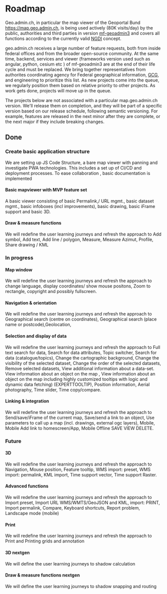# Roadmap

Geo.admin.ch, in particular the map viewer of the Geoportal Bund <https://map.geo.admin.ch>, is being used actively (80K visits/day) by the public, authorities and third parties in version [mf-geoadmin3](https://github.com/geoadmin/mf-geoadmin3) and covers all functions according to the currently valid [NGDI](https://cms.geo.admin.ch/www.e-geo.ch/archives/pdf_egeo_de/ngdigesamtkonzeptv2.0.pdf) concept.

geo.admin.ch receives a large number of feature requests, both from inside federal offices and from the broader open-source community. At the same time, backend, services and viewer (frameworks version used such as angular, python, cesium etc ) of mf-geoadmin3 are at the end of their life cycle and must be replaced. We bring together representatives from authorites coordinating agency for Federal geographical information, [GCG](https://www.geo.admin.ch/gkg), and engineering to prioritize this list. As new projects come into the queue, we regularly position them based on relative priority to other projects. As work gets done, projects will move up in the queue.

The projects below are not associated with a particular map.geo.admin.ch version. We'll release them on completion, and they will be part of a specific version based on our release schedule, following semantic versioning. For example, features are released in the next minor after they are complete, or the next major if they include breaking changes.

## Done

### Create basic application structure

We are setting up JS Code Structure, a bare map viewer with panning and investigate PWA technologies. This includes a set up of CI/CD and deployment processes. To ease collaboration , basic documentation is implemented

#### Basic mapviewer with MVP feature set

A basic viewer consisting of basic Permalink,/ URL mgmt., basic dataset mgmt., basic infoboxes (incl improvements), basic drawing, basic iFrame support and basic 3D.

#### Draw & measure functions

We will redefine the user learning journeys and refresh the approach to Add symbol, Add text, Add line / polygon, Measure, Measure Azimut, Profile, Share drawing / KML

### In progress

#### Map window

We will redefine the user learning journeys and refresh the approach to change language, display coordinates/ show mouse positons, Zoom to rectangle, copyright and possibly fullscreen.

#### Navigation & orientation

We will redefine the user learning journeys and refresh the approach to Geographical search (centre on coordinates), Geographical search (place name or postcode),Geolocation,

#### Selection and display of data

We will redefine the user learning journeys and refresh the approach to Full text search for data, Search for data attributes, Topic switcher, Search for data (catalogue/topics), Change the cartographic background, Change the visibility of the selected dataset, Change the order of the selected datasets, Remove selected datasets, View additional information about a data-set. View information about an object on the map , View information about an object on the map including highly customized tooltips with logic and dynamic data fetching) (EXPERTTOOLTIP), Position information, Aerial photography, Time slider, Time copy/compare.

#### Linking & integration

We will redefine the user learning journeys and refresh the approach to Send/save/iFrame of the current map, Save/send a link to an object, Use parameters to call up a map (incl. drawings, external ogc layers), Mobile, Mobile Add link to homescreen/App, Mobile Offline SAVE VIEW DELETE.

### Future

#### 3D

We will redefine the user learning journeys and refresh the approach to Navigation, Mouse position, Feature tooltip, WMS import: preset, WMS import: permalink, KML import, Time support vector, Time support Raster.

#### Advanced functions

We will redefine the user learning journeys and refresh the approach to Import preset, Import URL WMS/WMTS/GeoJSON and KML, import: PRINT, Import permalink, Compare, Keyboard shortcuts, Report problem, Landscape mode (mobile)

#### Print

We will redefine the user learning journeys and refresh the approach to Print and Printing grids and annotation

#### 3D nextgen

We will define the user learning journeys to shadow calculation

#### Draw & measure functions nextgen

We will define the user learning journeys to shadow snapping and routing
